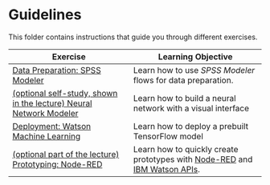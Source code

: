 # Guidelines

This folder contains instructions that guide you through different exercises.

| Exercise | Learning Objective |
|----------|--------------------|
| [Data Preparation: SPSS Modeler](./spss-modeler) | Learn how to use _SPSS Modeler_ flows for data preparation. | 
| [(optional self-study, shown in the lecture) Neural Network Modeler](https://dataplatform.cloud.ibm.com/docs/content/wsj/analyze-data/ml-canvas-nnd-mnist-tutorial.html) | Learn how to build a neural network with a visual interface|
| [Deployment: Watson Machine Learning](./tf-model-deployment) | Learn how to deploy a prebuilt TensorFlow model |
| [(optional part of the lecture) Prototyping: Node-RED](./node-red) | Learn how to quickly create prototypes with [Node-RED](https://nodered.org/) and [IBM Watson APIs](https://www.ibm.com/watson/products-services). | 

